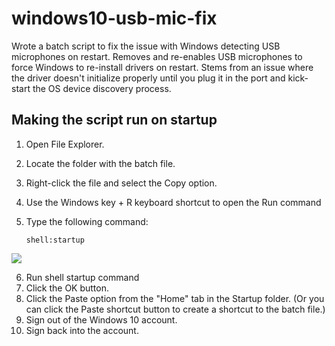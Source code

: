 # windows10-usb-mic-fix
Wrote a batch script to fix the issue with Windows detecting USB microphones on restart. Removes and re-enables USB microphones to force Windows to re-install drivers on restart. Stems from an issue where the driver doesn't initialize properly until you plug it in the port and kick-start the OS device discovery process.

## Making the script run on startup
1. Open File Explorer.
1. Locate the folder with the batch file.
1. Right-click the file and select the Copy option.
1. Use the Windows key + R keyboard shortcut to open the Run command
1. Type the following command:

	`shell:startup`

![](https://www.windowscentral.com/sites/wpcentral.com/files/styles/w830/public/field/image/2020/04/shell-startup-run.jpg?itok=_sfMwqDC)

6. Run shell startup command
7. Click the OK button.
8. Click the Paste option from the "Home" tab in the Startup folder. (Or you can click the Paste shortcut button to create a shortcut to the batch file.)
9. Sign out of the Windows 10 account.
10. Sign back into the account.


